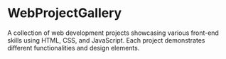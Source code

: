 # WebProjectGallery
A collection of web development projects showcasing various front-end skills using HTML, CSS, and JavaScript. Each project demonstrates different functionalities and design elements.
